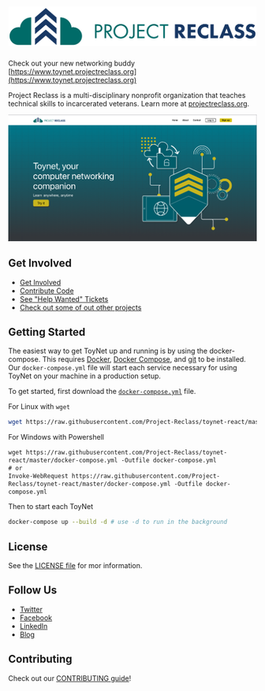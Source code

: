 # [![Mattermost](docs/PR-Logo-Long-FullColor.png)](https://mattermost.org)

Check out your new networking buddy [https://www.toynet.projectreclass.org](https://www.toynet.projectreclass.org)

Project Reclass is a multi-disciplinary nonprofit organization that teaches technical skills to incarcerated veterans. Learn more at [projectreclass.org](https://projectreclass.org).

[![Splash Screen](docs/splashscreen.png)](https://toynet.projectreclass.org)

## Get Involved

* [Get Involved](https://www.projectreclass.org/get-involved/)
* [Contribute Code](https://docs.projectreclass.org/toynet/contributing-code-to-toynet/contributing-code-to-toynet)
* [See "Help Wanted" Tickets](https://github.com/Project-Reclass/toynet-react/issues?q=is%3Aopen+is%3Aissue+label%3A%22help+wanted%22)
* [Check out some of out other projects](https://github.com/orgs/Project-Reclass/repositories)

## Getting Started

The easiest way to get ToyNet up and running is by using the docker-compose. This requires [Docker](https://docs.docker.com/get-docker/), [Docker Compose](https://docs.docker.com/compose/install/), and [git](https://git-scm.com/downloads) to be installed. Our `docker-compose.yml` file will start each service necessary for using ToyNet on your machine in a production setup.

To get started, first download the [`docker-compose.yml`](https://git-scm.com/downloads) file.

For Linux with `wget`

```bash
wget https://raw.githubusercontent.com/Project-Reclass/toynet-react/master/docker-compose.yml
```

For Windows with Powershell

```
wget https://raw.githubusercontent.com/Project-Reclass/toynet-react/master/docker-compose.yml -Outfile docker-compose.yml
# or
Invoke-WebRequest https://raw.githubusercontent.com/Project-Reclass/toynet-react/master/docker-compose.yml -Outfile docker-compose.yml
```

Then to start each ToyNet
```bash
docker-compose up --build -d # use -d to run in the background
```

## License

See the [LICENSE file](LICENSE) for mor information.

## Follow Us

* [Twitter](https://twitter.com/ProjectReclass)
* [Facebook](https://www.facebook.com/projectreclass)
* [LinkedIn](https://www.linkedin.com/company/reclass/)
* [Blog](https://www.projectreclass.org/digest/)

## Contributing

Check out our [CONTRIBUTING guide](CONTRIBUTING.md)!




